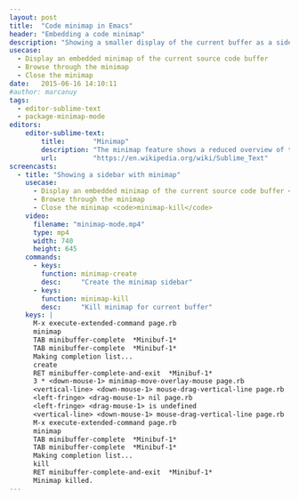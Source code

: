 ```yaml
---
layout: post
title:  "Code minimap in Emacs"
header: "Embedding a code minimap"
description: "Showing a smaller display of the current buffer as a sidebar for navigating source code by dragging the active region with the mouse."
usecase:
  - Display an embedded minimap of the current source code buffer
  - Browse through the minimap
  - Close the minimap
date:   2015-06-16 14:10:11
#author: marcanuy
tags: 
  - editor-sublime-text
  - package-minimap-mode
editors:
    editor-sublime-text:
        title:       "Minimap"
        description: "The minimap feature shows a reduced overview of the entire file in the top-right corner of the screen. The portion of the file visible in the main editor pane is highlighted and clicking or dragging in this view scrolls the editor through the file."
        url:         "https://en.wikipedia.org/wiki/Sublime_Text"
screencasts:
  - title: "Showing a sidebar with minimap"
    usecase:   
      - Display an embedded minimap of the current source code buffer <code>M-x minimap-create</code>
      - Browse through the minimap
      - Close the minimap <code>minimap-kill</code>
    video:
      filename: "minimap-mode.mp4"
      type: mp4
      width: 740
      height: 645
    commands:
      - keys:
        function: minimap-create
        desc:     "Create the minimap sidebar"
      - keys: 
        function: minimap-kill
        desc:     "Kill minimap for current buffer"
    keys: |
      M-x execute-extended-command page.rb
      minimap
      TAB minibuffer-complete  *Minibuf-1*
      TAB minibuffer-complete  *Minibuf-1*
      Making completion list...
      create
      RET minibuffer-complete-and-exit  *Minibuf-1*
      3 * <down-mouse-1> minimap-move-overlay-mouse page.rb
      <vertical-line> <down-mouse-1> mouse-drag-vertical-line page.rb
      <left-fringe> <drag-mouse-1> nil page.rb
      <left-fringe> <drag-mouse-1> is undefined
      <vertical-line> <down-mouse-1> mouse-drag-vertical-line page.rb
      M-x execute-extended-command page.rb
      minimap
      TAB minibuffer-complete  *Minibuf-1*
      TAB minibuffer-complete  *Minibuf-1*
      Making completion list...
      kill
      RET minibuffer-complete-and-exit  *Minibuf-1*
      Minimap killed.
---
```

